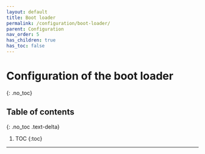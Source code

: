 ```yaml
---
layout: default
title: Boot loader
permalink: /configuration/boot-loader/
parent: Configuration
nav_order: 5
has_children: true
has_toc: false
---
```


# Configuration of the boot loader
{: .no_toc}

## Table of contents
{: .no_toc .text-delta}

1. TOC
{:toc}

---
